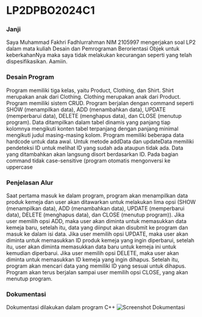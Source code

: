 # LP2DPBO2024C1

### Janji
Saya Muhammad Fakhri Fadhlurrahman NIM 2105997 mengerjakan soal LP2 dalam mata kuliah Desain dan Pemrograman Berorientasi Objek untuk keberkahanNya maka saya tidak melakukan kecurangan seperti yang telah dispesifikasikan. Aamiin.

### Desain Program
Program memiliki tiga kelas, yaitu Product, Clothing, dan Shirt. Shirt merupakan anak dari Clothing. Clothing merupakan anak dari Product. Program memiliki sistem CRUD. Program berjalan dengan command seperti SHOW (menampilkan data), ADD (menambahkan data), UPDATE (memperbarui data), DELETE (menghapus data), dan CLOSE (menutup program). Data ditampilkan dalam tabel dinamis yang panjang tiap kolomnya mengikuti konten tabel terpanjang dengan panjang minimal mengikuti judul masing-masing kolom. Program memiliki beberapa data hardcode untuk data awal. Untuk metode addData dan updateData memiliki pendeteksi ID untuk melihat ID yang sudah ada ataupun tidak ada. Data yang ditambahkan akan langsung disort berdasarkan ID. Pada bagian command tidak case-sensitive (program otomatis mengonversi ke uppercase

### Penjelasan Alur
Saat pertama masuk ke dalam program, program akan menampilkan data produk kemeja dan user akan ditawarkan untuk melakukan lima opsi (SHOW (menampilkan data), ADD (menambahkan data), UPDATE (memperbarui data), DELETE (menghapus data), dan CLOSE (menutup program)). Jika user memilih opsi ADD, maka user akan diminta untuk memasukkan data kemeja baru, setelah itu, data yang diinput akan disubmit ke program dan masuk ke dalam isi data. Jika user memilih opsi UPDATE, maka user akan diminta untuk memasukkan ID produk kemeja yang ingin diperbarui, setelah itu, user akan diminta memasukkan data baru untuk kemeja ini untuk kemudian diperbarui. Jika user memilih opsi DELETE, maka user akan diminta untuk memasukkan ID kemeja yang ingin dihapus. Setelah itu, program akan mencari data yang memiliki ID yang sesuai untuk dihapus. Program akan terus berjalan sampai user memilih opsi CLOSE, yang akan menutup program.

### Dokumentasi
Dokumentasi dilakukan dalam program C++
![Screenshot Dokumentasi](https://github.com/TheRealF6/LP2DPBO2024C1/assets/119662753/55474707-6f65-4ac6-be8c-2a8b65f9593a)
